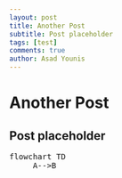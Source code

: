 ```yaml
---
layout: post
title: Another Post
subtitle: Post placeholder
tags: [test]
comments: true
author: Asad Younis
---
```

# Another Post
## Post placeholder

<pre class="mermaid">
flowchart TD
     A-->B
</pre>

